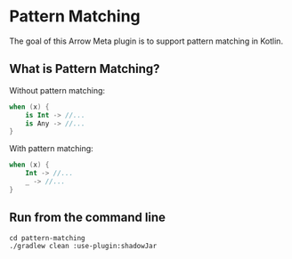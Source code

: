 # Pattern Matching

The goal of this Arrow Meta plugin is to support pattern matching in Kotlin.

## What is Pattern Matching?

Without pattern matching:

```kotlin
when (x) {
    is Int -> //...
    is Any -> //...
}
```

With pattern matching:

```kotlin
when (x) {
    Int -> //...
    _ -> //...
}
```

## Run from the command line

```shell
cd pattern-matching
./gradlew clean :use-plugin:shadowJar
```
